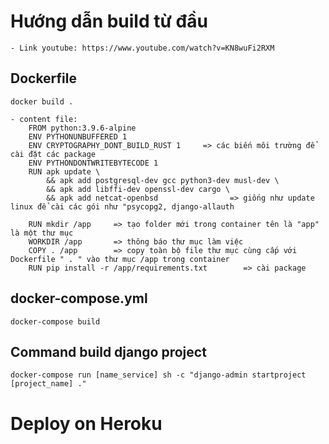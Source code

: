 # Hướng dẫn build từ đầu

    - Link youtube: https://www.youtube.com/watch?v=KN8wuFi2RXM

## Dockerfile

    docker build .

    - content file:
        FROM python:3.9.6-alpine
        ENV PYTHONUNBUFFERED 1
        ENV CRYPTOGRAPHY_DONT_BUILD_RUST 1     => các biến môi trường để cài đặt các package
        ENV PYTHONDONTWRITEBYTECODE 1
        RUN apk update \
            && apk add postgresql-dev gcc python3-dev musl-dev \
            && apk add libffi-dev openssl-dev cargo \
            && apk add netcat-openbsd                => giống như update linux để cài các gói như "psycopg2, django-allauth

        RUN mkdir /app     => tạo folder mới trong container tên là "app" là một thư mục
        WORKDIR /app       => thông báo thư mục làm việc
        COPY . /app        => copy toàn bộ file thư mục cùng cấp với Dockerfile " . " vào thư mục /app trong container
        RUN pip install -r /app/requirements.txt        => cài package

## docker-compose.yml

    docker-compose build

## Command build django project

    docker-compose run [name_service] sh -c "django-admin startproject [project_name] ."

# Deploy on Heroku
